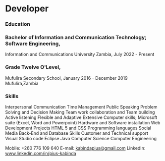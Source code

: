# Developer

### Education
### Bachelor of Information and Communication Technology; Software Engineering,
Information and Communications University Zambia, July 2022 - Present

### Grade Twelve O'Level,
Mufulira Secondary School, January 2016 - December 2019
Mufulira,Zambia


### Skills
Interpersonal Communication 
Time Management 
Public Speaking 
Problem Solving and Decision Making
Team work collaboration and Team building
Active listening 
Flexible and Adaptive
Extensive Computer skills; Microsoft suite (Excel, Word and Powerpoint)
Hardware and Software installation 
Web Development Projects
HTML 5 and CSS
Programming languages
Social Media
Back-End and Database Skills
Customer and Technical support 
Visual Studio code
Eclipse
Java
Computer Science
Computer Engineering 

Mobile: +260 776 109 640
E-mail: kabindapius@gmail.com
LinkedIn: www.linkedin.com/in/pius-kabinda
